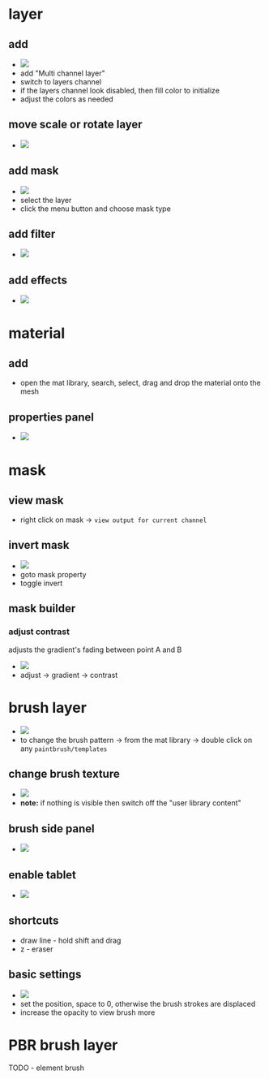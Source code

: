 # layer

## add

- <img src="./images/layers/create-layer.gif">
- add "Multi channel layer"
- switch to layers channel
- if the layers channel look disabled, then fill color to initialize
- adjust the colors as needed

## move scale or rotate layer

- <img src="./images/layers/layer-rotate-scale-move.png">

## add mask

- <img src="./images/layers/layer-mask.png">
- select the layer
- click the menu button and choose mask type

## add filter

- <img src="./images/layers/layer-add-filter.png">

## add effects

- <img src="./images/layers/layer-add-effects.png">

# material

## add

- open the mat library, search, select, drag and drop the material onto the mesh

## properties panel

- <img src="./images/layers/material-props.png">

# mask

## view mask

- right click on mask -> `view output for current channel`

## invert mask

- <img src="./images/layers/invert-mask.gif">
- goto mask property
- toggle invert

## mask builder

### adjust contrast

adjusts the gradient's fading between point A and B

- <img src="./images/layers/mask-builder-gradient-contrast.gif">
- adjust -> gradient -> contrast

# brush layer

- <img src="./images/layers/add-brush-layer.gif">
- to change the brush pattern -> from the mat library -> double click on any `paintbrush/templates`

## change brush texture

- <img src="./images/layers/change-brush-texture.gif">
- **note:** if nothing is visible then switch off the "user library content"

## brush side panel

- <img src="./images/layers/brush-layer-side-panel.png">

## enable tablet

- <img src="./images/layers/for-tablet-brusg.png">

## shortcuts

- draw line - hold shift and drag
- z - eraser

## basic settings

- <img src="./images/layers/basic-brush-layer-settings.png">
- set the position, space to 0, otherwise the brush strokes are displaced
- increase the opacity to view brush more

# PBR brush layer

TODO - element brush